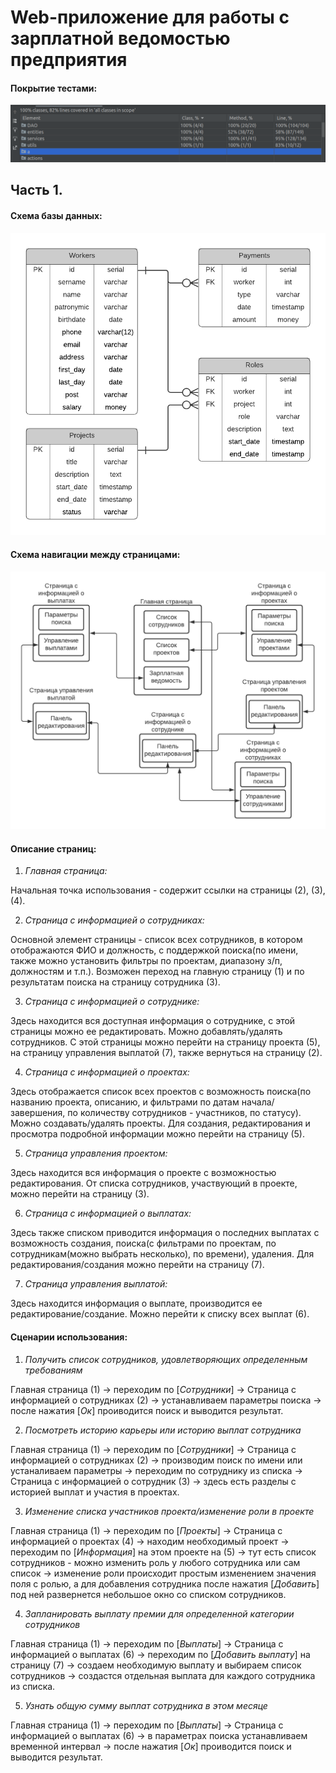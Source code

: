 # Web-приложение для работы с зарплатной ведомостью предприятия

#### Покрытие тестами:

![Test-coverage](utils/new_test_coverage.png)

## Часть 1. 

#### Схема базы данных:

![ER-diagram](utils/ER.png)

#### Схема навигации между страницами:

![Navigation](utils/Navigation.png)

#### Описание страниц:

1. *Главная страница:*

  Начальная точка использования - содержит ссылки на страницы (2), (3), (4). 

2. *Страница с информацией о сотрудниках:* 

  Основной элемент страницы - список всех сотрудников, в котором отображаются ФИО и должность, с поддержкой поиска(по имени, также можно установить фильтры по проектам, диапазону з/п, должностям и т.п.).
  Возможен переход на главную страницу (1) и по результатам поиска на страницу сотрудника (3).

3. *Страница с информацией о сотруднике:*

  Здесь находится вся доступная информация о сотруднике, с этой страницы можно ее редактировать. Можно добавлять/удалять сотрудников. С этой страницы можно перейти на страницу проекта (5), на страницу управления выплатой (7), также вернуться на страницу (2).

4. *Страница с информацией о проектах:*
  
  Здесь отображается список всех проектов с возможность поиска(по названию проекта, описанию, и фильтрами по датам начала/завершения, по количеству сотрудников - участников, по статусу). Можно создавать/удалять проекты. Для создания, редактирования и просмотра подробной информации можно перейти на страницу (5).

5. *Страница управления проектом:*

  Здесь находится вся информация о проекте с возможностью редактирования. От списка сотрудников, участвующий в проекте, можно перейти на страницу (3).

6. *Страница с информацией о выплатах:*

  Здесь также списком приводится информация о последних выплатах с возможность создания, поиска(с фильтрами по проектам, по сотрудникам(можно выбрать несколько), по времени), удаления. Для редактирования/создания можно перейти на страницу (7).
  
7. *Страница управления выплатой:*

  Здесь находится информация о выплате, производится ее редактирование/создание. Можно перейти к списку всех выплат (6).

#### Сценарии использования:

1. *Получить список сотрудников, удовлетворяющих определенным требованиям*

  Главная страница (1) -> переходим по [*Сотрудники*] -> Страница с информацией о сотрудниках (2) -> устанавливаем параметры поиска -> после нажатия [*Ок*] проиводится поиск и выводится результат.

2. *Посмотреть историю карьеры или историю выплат сотрудника*

  Главная страница (1) -> переходим по [*Сотрудники*] -> Страница с информацией о сотрудниках (2) -> производим поиск по имени или устаналиваем параметры -> переходим по сотруднику из списка -> Страница с информацией о сотрудник (3) -> здесь есть разделы с историей выплат и участия в проектах.

3. *Изменение списка участников проекта/изменение роли в проекте*

  Главная страница (1) -> переходим по [*Проекты*] -> Страница с информацией о проектах (4) -> находим необходимый проект -> переходим по [*Информация*] на этом проекте на (5) -> тут есть список сотрудников - можно изменить роль у любого сотрудника или сам список -> изменение роли происходит простым изменением значения поля с ролью, а для добавления сотрудника после нажатия [*Добавить*] под ней развернется небольшое окно со списком сотрудников.

4. *Запланировать выплату премии для определенной категории сотрудников*

  Главная страница (1) -> переходим по [*Выплаты*] -> Страница с информацией о выплатах (6) -> переходим по [*Добавить выплату*] на страницу (7) -> создаем необходимую выплату и выбираем список сотрудников -> создастся отдельная выплата для каждого сотрудника из списка.
 
5. *Узнать общую сумму выплат сотрудника в этом месяце*

  Главная страница (1) -> переходим по [*Выплаты*] -> Страница с информацией о выплатах (6) -> в параметрах поиска устанавливаем временной интервал -> после нажатия [*Ок*] проиводится поиск и выводится результат.
 
